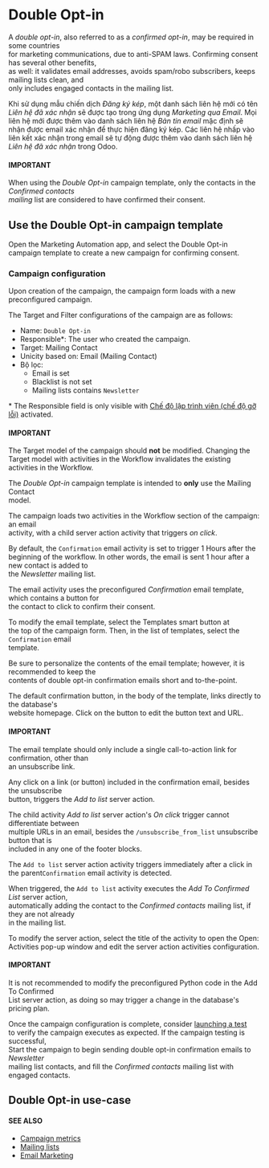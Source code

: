 # Double Opt-in

A _double opt-in_, also referred to as a _confirmed opt-in_, may be required in some countries\
for marketing communications, due to anti-SPAM laws. Confirming consent has several other benefits,\
as well: it validates email addresses, avoids spam/robo subscribers, keeps mailing lists clean, and\
only includes engaged contacts in the mailing list.

Khi sử dụng mẫu chiến dịch _Đăng ký kép_, một danh sách liên hệ mới có tên _Liên hệ đã xác nhận_ sẽ được tạo trong ứng dụng _Marketing qua Email_. Mọi liên hệ mới được thêm vào danh sách liên hệ _Bản tin email_ mặc định sẽ nhận được email xác nhận để thực hiện đăng ký kép. Các liên hệ nhấp vào liên kết xác nhận trong email sẽ tự động được thêm vào danh sách liên hệ _Liên hệ đã xác nhận_ trong Odoo.

#### IMPORTANT

When using the _Double Opt-in_ campaign template, only the contacts in the _Confirmed contacts_\
_mailing_ list are considered to have confirmed their consent.

## Use the Double Opt-in campaign template

Open the Marketing Automation app, and select the Double Opt-in\
campaign template to create a new campaign for confirming consent.

### Campaign configuration

Upon creation of the campaign, the campaign form loads with a new preconfigured campaign.

The Target and Filter configurations of the campaign are as follows:

* Name: `Double Opt-in`
* Responsible\*: The user who created the campaign.
* Target: Mailing Contact
* Unicity based on: Email (Mailing Contact)
* Bộ lọc:
  * Email is set
  * Blacklist is not set
  * Mailing lists contains `Newsletter`

\* The Responsible field is only visible with [Chế độ lập trình viên (chế độ gỡ lỗi)](applications/general/developer_mode.md#developer-mode) activated.

#### IMPORTANT

The Target model of the campaign should **not** be modified. Changing the\
Target model with activities in the Workflow invalidates the existing\
activities in the Workflow.

The _Double Opt-in_ campaign template is intended to **only** use the Mailing Contact\
model.

The campaign loads two activities in the Workflow section of the campaign: an email\
activity, with a child server action activity that triggers _on click_.

By default, the `Confirmation` email activity is set to trigger 1 Hours after the\
beginning of the workflow. In other words, the email is sent 1 hour after a new contact is added to\
the _Newsletter_ mailing list.

The email activity uses the preconfigured _Confirmation_ email template, which contains a button for\
the contact to click to confirm their consent.

To modify the email template, select the Templates smart button at\
the top of the campaign form. Then, in the list of templates, select the `Confirmation` email\
template.

Be sure to personalize the contents of the email template; however, it is recommended to keep the\
contents of double opt-in confirmation emails short and to-the-point.

The default confirmation button, in the body of the template, links directly to the database's\
website homepage. Click on the button to edit the button text and URL.

#### IMPORTANT

The email template should only include a single call-to-action link for confirmation, other than\
an unsubscribe link.

Any click on a link (or button) included in the confirmation email, besides the unsubscribe\
button, triggers the _Add to list_ server action.

The child activity _Add to list_ server action's _On click_ trigger cannot differentiate between\
multiple URLs in an email, besides the `/unsubscribe_from_list` unsubscribe button that is\
included in any one of the footer blocks.

The `Add to list` server action activity triggers immediately after a click in the parent`Confirmation` email activity is detected.

When triggered, the `Add to list` activity executes the _Add To Confirmed List_ server action,\
automatically adding the contact to the _Confirmed contacts_ mailing list, if they are not already\
in the mailing list.

To modify the server action, select the title of the activity to open the Open:\
Activities pop-up window and edit the server action activities configuration.

#### IMPORTANT

It is not recommended to modify the preconfigured Python code in the Add To Confirmed\
List server action, as doing so may trigger a change in the database's pricing plan.

Once the campaign configuration is complete, consider [launching a test](applications/marketing/marketing_automation/testing_running.md)\
to verify the campaign executes as expected. If the campaign testing is successful,\
Start the campaign to begin sending double opt-in confirmation emails to _Newsletter_\
mailing list contacts, and fill the _Confirmed contacts_ mailing list with engaged contacts.

## Double Opt-in use-case

#### SEE ALSO

* [Campaign metrics](applications/marketing/marketing_automation/understanding_metrics.md)
* [Mailing lists](applications/marketing/email_marketing/mailing_lists.md)
* [Email Marketing](applications/marketing/email_marketing.md)
